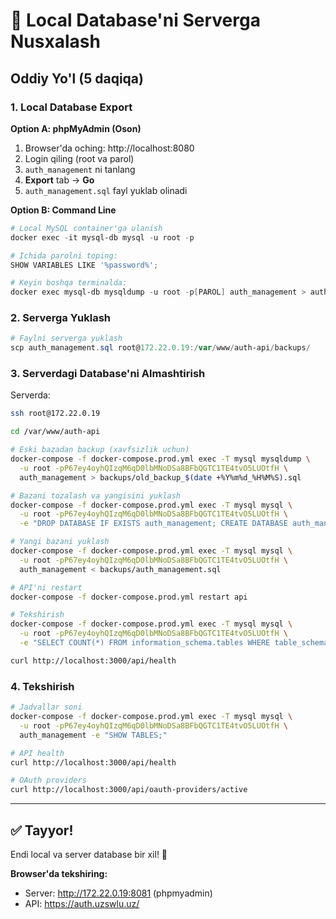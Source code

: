 # 🔄 Local Database'ni Serverga Nusxalash

## Oddiy Yo'l (5 daqiqa)

### 1. Local Database Export

**Option A: phpMyAdmin (Oson)**

1. Browser'da oching: http://localhost:8080
2. Login qiling (root va parol)
3. `auth_management` ni tanlang
4. **Export** tab → **Go**
5. `auth_management.sql` fayl yuklab olinadi

**Option B: Command Line**

```powershell
# Local MySQL container'ga ulanish
docker exec -it mysql-db mysql -u root -p

# Ichida parolni toping:
SHOW VARIABLES LIKE '%password%';

# Keyin boshqa terminalda:
docker exec mysql-db mysqldump -u root -p[PAROL] auth_management > auth_management.sql
```

### 2. Serverga Yuklash

```powershell
# Faylni serverga yuklash
scp auth_management.sql root@172.22.0.19:/var/www/auth-api/backups/
```

### 3. Serverdagi Database'ni Almashtirish

Serverda:

```bash
ssh root@172.22.0.19

cd /var/www/auth-api

# Eski bazadan backup (xavfsizlik uchun)
docker-compose -f docker-compose.prod.yml exec -T mysql mysqldump \
  -u root -pP67ey4oyhQIzqM6qD0lbMNoDSa8BFbQGTC1TE4tvO5LUOtfH \
  auth_management > backups/old_backup_$(date +%Y%m%d_%H%M%S).sql

# Bazani tozalash va yangisini yuklash
docker-compose -f docker-compose.prod.yml exec -T mysql mysql \
  -u root -pP67ey4oyhQIzqM6qD0lbMNoDSa8BFbQGTC1TE4tvO5LUOtfH \
  -e "DROP DATABASE IF EXISTS auth_management; CREATE DATABASE auth_management CHARACTER SET utf8mb4 COLLATE utf8mb4_unicode_ci;"

# Yangi bazani yuklash
docker-compose -f docker-compose.prod.yml exec -T mysql mysql \
  -u root -pP67ey4oyhQIzqM6qD0lbMNoDSa8BFbQGTC1TE4tvO5LUOtfH \
  auth_management < backups/auth_management.sql

# API'ni restart
docker-compose -f docker-compose.prod.yml restart api

# Tekshirish
docker-compose -f docker-compose.prod.yml exec -T mysql mysql \
  -u root -pP67ey4oyhQIzqM6qD0lbMNoDSa8BFbQGTC1TE4tvO5LUOtfH \
  -e "SELECT COUNT(*) FROM information_schema.tables WHERE table_schema='auth_management';"

curl http://localhost:3000/api/health
```

### 4. Tekshirish

```bash
# Jadvallar soni
docker-compose -f docker-compose.prod.yml exec -T mysql mysql \
  -u root -pP67ey4oyhQIzqM6qD0lbMNoDSa8BFbQGTC1TE4tvO5LUOtfH \
  auth_management -e "SHOW TABLES;"

# API health
curl http://localhost:3000/api/health

# OAuth providers
curl http://localhost:3000/api/oauth-providers/active
```

---

## ✅ Tayyor!

Endi local va server database bir xil! 🎉

**Browser'da tekshiring:**

- Server: http://172.22.0.19:8081 (phpmyadmin)
- API: https://auth.uzswlu.uz/
